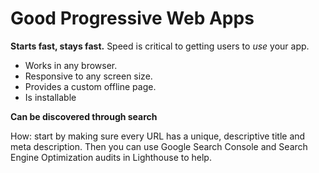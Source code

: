 # Good Progressive Web Apps

**Starts fast, stays fast.**
Speed is critical to getting users to *use* your app. 

* Works in any browser.
* Responsive to any screen size.
* Provides a custom offline page.
* Is installable

**Can be discovered through search**

How: start by making sure every URL has a unique, descriptive title and meta description. Then you can use
Google Search Console and Search Engine Optimization audits in Lighthouse to help.

